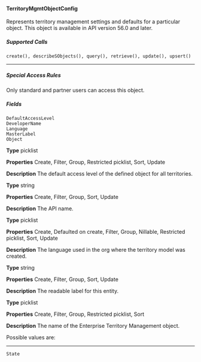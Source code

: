 #### TerritoryMgmtObjectConfig

Represents territory management settings and defaults for a particular object. This object is available in API version 56.0 and later.

##### Supported Calls
```
create(), describeSObjects(), query(), retrieve(), update(), upsert()

```

-----

##### Special Access Rules

Only standard and partner users can access this object.

##### Fields

```
DefaultAccessLevel
DeveloperName
Language
MasterLabel
Object

```

**Type**
picklist

**Properties**
Create, Filter, Group, Restricted picklist, Sort, Update

**Description**
The default access level of the defined object for all territories.

**Type**
string

**Properties**
Create, Filter, Group, Sort, Update

**Description**
The API name.

**Type**
picklist

**Properties**
Create, Defaulted on create, Filter, Group, Nillable, Restricted picklist, Sort, Update

**Description**
The language used in the org where the territory model was created.

**Type**
string

**Properties**
Create, Filter, Group, Sort, Update

**Description**
The readable label for this entity.

**Type**
picklist

**Properties**
Create, Filter, Group, Restricted picklist, Sort

**Description**
The name of the Enterprise Territory Management object.

Possible values are:


-----

```
State
